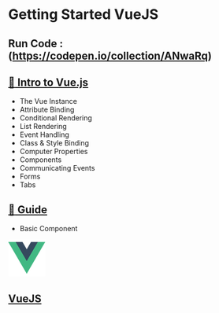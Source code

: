 # Getting Started VueJS

## Run Code : (https://codepen.io/collection/ANwaRq)

## [:open_file_folder: Intro to Vue.js ](https://github.com/khairul-abdi/khairul-abdi-Getting_Started_VueJS/tree/master/Intro%20to%20Vue.js)
* The Vue Instance
* Attribute Binding
* Conditional Rendering
* List Rendering
* Event Handling
* Class & Style Binding
* Computer Properties
* Components
* Communicating Events
* Forms 
* Tabs

## [:open_file_folder: Guide ](https://github.com/khairul-abdi/Getting_Started_VueJS/tree/master/guideOrDocumentation)
* Basic Component


![alt text](https://github.com/khairul-abdi/Getting_Started_VueJS/blob/master/Intro%20to%20Vue.js/2.%20Attribute%20Binding/assets/logo.png "VueJS")

## [VueJS](https://www.vuemastery.com/courses/intro-to-vue-js/vue-instance/) 